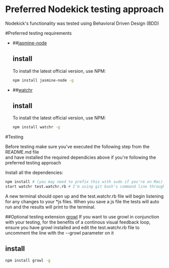 Preferred Nodekick testing approach
=================================

Nodekick's functionality was tested using Behavioral Driven Design (BDD)

#Preferred testing requirements

* ##[jasmine-node](https://github.com/mhevery/jasmine-node#install)

    install  
    ------

    To install the latest official version, use NPM:

    ```sh
    npm install jasmine-node -g
    ```

* ##[watchr](https://npmjs.org/package/watchr)

    install  
    ------

    To install the latest official version, use NPM:

    ```sh
    npm install watchr -g
    ```

#Testing

Before testing make sure you've executed the following step from the README.md file  
and have installed the required dependicies above if you're following the preferred
testing approach

Install all the dependencies:  


```sh
npm install # (you may need to prefix this with sudo if you're on Mac)
start watchr test.watchr.rb # I'm using git bash's command line through windows
```
    
A new terminal should open up and the test.watchr.rb file will begin listening
for any changes to your *js files. When you save a js file the tests will
auto run and the results will print to the terminal.

##Optional testing extension [growl](https://npmjs.org/package/growl)
If you want to use growl in conjunction with your testing, for the benefits of
a continous visual feedback loop, ensure you have growl installed and edit the
test.watchr.rb file to uncomment the line with the --growl parameter on it

install  
------
```sh
npm install growl -g
```
